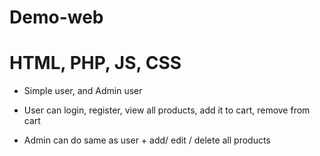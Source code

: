# Demo-web
# HTML, PHP, JS, CSS

* Simple user, and Admin user
* User can login, register, view all products, add it to cart, remove from cart

* Admin can do same as user + add/ edit / delete all products
